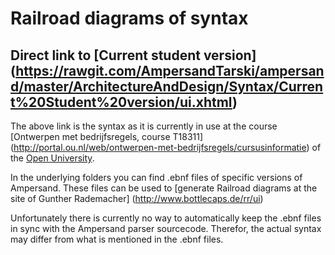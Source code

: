 Railroad diagrams of syntax
===========================

Direct link to [Current student version] (https://rawgit.com/AmpersandTarski/ampersand/master/ArchitectureAndDesign/Syntax/Current%20Student%20version/ui.xhtml)
------------------------------------------
The above link is the syntax as it is currently in use at the course [Ontwerpen met bedrijfsregels, course T18311] (http://portal.ou.nl/web/ontwerpen-met-bedrijfsregels/cursusinformatie) of the [Open University](http://www.ou.nl/). 

In the underlying folders you can find .ebnf files of specific versions of Ampersand. These files can be used to [generate Railroad diagrams at the site of Gunther Rademacher] (http://www.bottlecaps.de/rr/ui)

Unfortunately there is currently no way to automatically keep the .ebnf files in sync with the Ampersand parser sourcecode. Therefor, the actual syntax may differ from what is mentioned in the .ebnf files.
